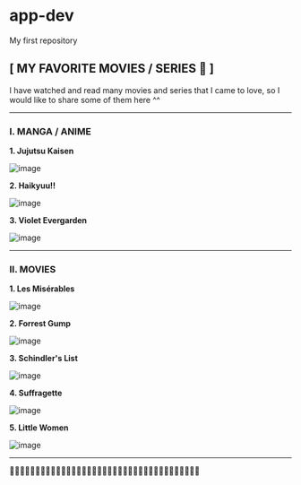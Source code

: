 # app-dev
My first repository

## **[ MY FAVORITE MOVIES / SERIES 🖤 ]**
I have watched and read many movies and series that I came to love, so I would like to share some of them here ^^

---

### **I. MANGA / ANIME**

**1. Jujutsu Kaisen**

![image](https://github.com/otanohnt/app-dev/assets/153282397/51bec406-f0b6-466a-9272-688e49a17a81)



**2. Haikyuu!!**

![image](https://github.com/otanohnt/app-dev/assets/153282397/4f7b3249-9374-499d-952c-62b99fc60fce)




**3. Violet Evergarden**

![image](https://github.com/otanohnt/app-dev/assets/153282397/b8999136-ddfa-4dde-add7-852486bd83d4)




---
### **II. MOVIES**

**1. Les Misérables**

![image](https://github.com/otanohnt/app-dev/assets/153282397/887ee705-2663-4fb5-9cf9-0a364943e1ab)



**2. Forrest Gump**

![image](https://github.com/otanohnt/app-dev/assets/153282397/64d17c4e-81ca-4c29-b3f7-415fdfa93b56)



**3. Schindler's List**

![image](https://github.com/otanohnt/app-dev/assets/153282397/b109e32d-87b5-480f-a122-95010c9107e1)



**4. Suffragette**

![image](https://github.com/otanohnt/app-dev/assets/153282397/2aa37842-3a54-4eea-9c79-58d7967492db)



**5. Little Women**

![image](https://github.com/otanohnt/app-dev/assets/153282397/4258032b-2122-4981-bdde-d8aa5a401f1f)



---
🖤💙🖤💙🖤💙🖤💙🖤💙🖤💙🖤💙🖤💙🖤💙🖤💙🖤💙🖤💙🖤💙🖤💙🖤💙🖤💙🖤💙🖤💙🖤
